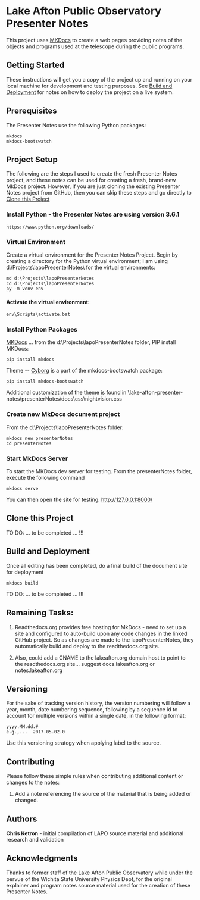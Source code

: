 # Lake Afton Public Observatory Presenter Notes
This project uses [MKDocs](http://www.mkdocs.org/) to create a web pages providing notes of the objects and programs used at the telescope during the public programs.

## Getting Started

These instructions will get you a copy of the project up and running on your local machine for development and testing purposes. See [Build and Deployment](#build-and-deployment) for notes on how to deploy the project on a live system.

## Prerequisites

The Presenter Notes use the following Python packages:

    mkdocs
    mkdocs-bootswatch

## Project Setup
The following are the steps I used to create the fresh Presenter Notes project, 
and these notes can be used for creating a fresh, brand-new MkDocs project.
However, if you are just cloning the existing Presenter Notes project from GitHub, 
then you can skip these steps and go directly to [Clone this Project](#clone-this-project)
    
### Install Python - the Presenter Notes are using version 3.6.1
	https://www.python.org/downloads/
	
### Virtual Environment
Create a virtual environment for the Presenter Notes Project.  Begin by creating a directory for the Python virtual environment;
I am using d:\Projects\lapoPresenterNotes\ for the virtual environments:
	
	md d:\Projects\lapoPresenterNotes
	cd d:\Projects\lapoPresenterNotes
	py -m venv env

#### Activate the virtual environment:

	env\Scripts\activate.bat
		
### Install Python Packages
    
[MKDocs](http://www.mkdocs.org/)
... from the d:\Projects\lapoPresenterNotes folder, PIP install MKDocs:

	pip install mkdocs

Theme -- [Cyborg](http://mkdocs.github.io/mkdocs-bootswatch/#cyborg) is a part of the mkdocs-bootswatch package:

	pip install mkdocs-bootswatch

Additional customization of the theme is found in \lake-afton-presenter-notes\presenterNotes\docs\css\nightvision.css

### Create new MkDocs document project
From the d:\Projects\lapoPresenterNotes folder:

	mkdocs new presenterNotes
	cd presenterNotes
	
### Start MkDocs Server
To start the MKDocs dev server for testing.
From the presenterNotes folder, execute the following command

	mkdocs serve

You can then open the site for testing:
	http://127.0.0.1:8000/
	
## Clone this Project

TO DO:  ... to be completed ... !!!

## Build and Deployment
Once all editing has been completed, do a final build of the document site for deployment

	mkdocs build

TO DO:  ... to be completed ... !!!
	
## Remaining Tasks:
1. Readthedocs.org provides free hosting for MkDocs - need to set up a site and configured to auto-build upon any code changes in the linked GitHub project.
    So as changes are made to the lapoPresenterNotes, they automatically build and deploy to the readthedocs.org site.
		
2. Also, could add a CNAME to the lakeafton.org domain host to point to the readthedocs.org site… suggest docs.lakeafton.org or notes.lakeafton.org

## Versioning
For the sake of tracking version history, the version numbering will follow a year, month, date numbering sequence, following by a sequence id to account for multiple versions within a single date, in the following format:

	yyyy.MM.dd.#
	e.g.,...  2017.05.02.0

Use this versioning strategy when applying label to the source.

## Contributing
Please follow these simple rules when contributing additional content or changes to the notes:

1. Add a note referencing the source of the material that is being added or changed.

## Authors
**Chris Ketron** - initial compilation of LAPO source material and additional research and validation

## Acknowledgments
Thanks to former staff of the Lake Afton Public Observatory while under the pervue of
the Wichita State University Physics Dept, for the original explainer and program notes source
material used for the creation of these Presenter Notes.



